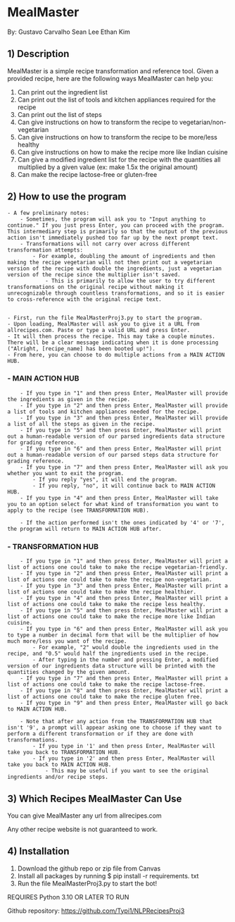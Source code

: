 # MealMaster

By:
    Gustavo Carvalho
    Sean Lee
    Ethan Kim

## 1) Description
MealMaster is a simple recipe transformation and reference tool. Given a provided recipe, here are the following ways MealMaster can help you:

1. Can print out the ingredient list
2. Can print out the list of tools and kitchen appliances required for the recipe
3. Can print out the list of steps
4. Can give instructions on how to transform the recipe to vegetarian/non-vegetarian
5. Can give instructions on how to transform the recipe to be more/less healthy
6. Can give instructions on how to make the recipe more like Indian cuisine
7. Can give a modified ingredient list for the recipe with the quantities all multiplied by a given value (ex: make 1.5x the original amount)
8. Can make the recipe lactose-free or gluten-free

## 2) How to use the program

	- A few preliminary notes:
		- Sometimes, the program will ask you to "Input anything to continue." If you just press Enter, you can proceed with the program. This intermediary step is primarily so that the output of the previous action isn't immediately pushed too far up by the next prompt text.
		- Transformations will not carry over across different transformation attempts:
			- For example, doubling the amount of ingredients and then making the recipe vegetarian will not then print out a vegetarian version of the recipe with double the ingredients, just a vegetarian version of the recipe since the multiplier isn't saved.
				- This is primarily to allow the user to try different transformations on the original recipe without making it unrecognizable through countless transformations, and so it is easier to cross-reference with the original recipe text.
			

	- First, run the file MealMasterProj3.py to start the program.
	- Upon loading, MealMaster will ask you to give it a URL from allrecipes.com. Paste or type a valid URL and press Enter.
	- It will then process the recipe. This may take a couple minutes. There will be a clear message indicating when it is done processing ("Alright, [recipe_name] has been booted up!").
	- From here, you can choose to do multiple actions from a MAIN ACTION HUB.

###	- MAIN ACTION HUB
		- If you type in "1" and then press Enter, MealMaster will provide the ingredients as given in the recipe.
		- If you type in "2" and then press Enter, MealMaster will provide a list of tools and kitchen appliances needed for the recipe.
		- If you type in "3" and then press Enter, MealMaster will provide a list of all the steps as given in the recipe.
		- If you type in "5" and then press Enter, MealMaster will print out a human-readable version of our parsed ingredients data structure for grading reference.
		- If you type in "6" and then press Enter, MealMaster will print out a human-readable version of our parsed steps data structure for grading reference.
		- If you type in "7" and then press Enter, MealMaster will ask you whether you want to exit the program. 
			- If you reply "yes", it will end the program. 
			- If you reply, "no", it will continue back to MAIN ACTION HUB.
		- If you type in "4" and then press Enter, MealMaster will take you to an option select for what kind of transformation you want to apply to the recipe (see TRANSFORMATION HUB).
		
		- If the action performed isn't the ones indicated by '4' or '7', the program will return to MAIN ACTION HUB after.

###	- TRANSFORMATION HUB	
		- If you type in "1" and then press Enter, MealMaster will print a list of actions one could take to make the recipe vegetarian-friendly.
		- If you type in "2" and then press Enter, MealMaster will print a list of actions one could take to make the recipe non-vegetarian.
		- If you type in "3" and then press Enter, MealMaster will print a list of actions one could take to make the recipe healthier.
		- If you type in "4" and then press Enter, MealMaster will print a list of actions one could take to make the recipe less healthy.
		- If you type in "5" and then press Enter, MealMaster will print a list of actions one could take to make the recipe more like Indian cuisine.
		- If you type in "6" and then press Enter, MealMaster will ask you to type a number in decimal form that will be the multiplier of how much more/less you want of the recipe. 
			- For example, "2" would double the ingredients used in the recipe, and "0.5" would half the ingredients used in the recipe.
			- After typing in the number and pressing Enter, a modified version of our ingredients data structure will be printed with the quantities changed by the given amount.
		- If you type in "7" and then press Enter, MealMaster will print a list of actions one could take to make the recipe lactose-free.
		- If you type in "8" and then press Enter, MealMaster will print a list of actions one could take to make the recipe gluten free.
		- If you type in "9" and then press Enter, MealMaster will go back to MAIN ACTION HUB.

		- Note that after any action from the TRANSFORMATION HUB that isn't '9', a prompt will appear asking one to choose if they want to perform a different transformation or if they are done with transformations.
			- If you type in '1' and then press Enter, MealMaster will take you back to TRANSFORMATION HUB.
			- If you type in '2' and then press Enter, MealMaster will take you back to MAIN ACTION HUB.
				- This may be useful if you want to see the original ingredients and/or recipe steps.
		

## 3) Which Recipes MealMaster Can Use

You can give MealMaster any url from allrecipes.com

Any other recipe website is not guaranteed to work.


## 4) Installation
1. Download the github repo or zip file from Canvas
2. Install all packages by running $ pip install -r requirements. txt
3. Run the file MealMasterProj3.py to start the bot! 

REQUIRES Python 3.10 OR LATER TO RUN

Github repository: https://github.com/Typi1/NLPRecipesProj3

